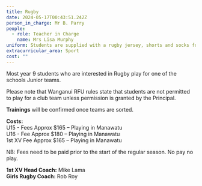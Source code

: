 ```yaml
---
title: Rugby
date: 2024-05-17T00:43:51.242Z
person_in_charge: Mr B. Parry
people:
  - role: Teacher in Charge
    name: Mrs Lisa Murphy
uniform: Students are supplied with a rugby jersey, shorts and socks for each game.
extracurricular_area: Sport
cost: ""
---
```

Most year 9 students who are interested in Rugby play for one of the schools Junior teams.

Please note that Wanganui RFU rules state that students are not permitted to play for a club team unless permission is granted by the Principal.

**Trainings** will be confirmed once teams are sorted.

**Costs:**  
U15 - Fees Approx $165 – Playing in Manawatu  
U16 - Fee Approx $180 – Playing in Manawatu  
1st XV Fee Approx $165 – Playing in Manawatu  

NB: Fees need to be paid prior to the start of the regular season. No pay no play.

**1st XV Head Coach:** Mike Lama  
**Girls Rugby Coach:** Rob Roy 

